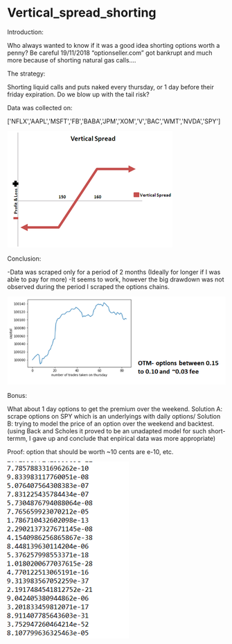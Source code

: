 # Vertical_spread_shorting


Introduction:

Who always wanted to know if it was a good idea shorting options  worth a penny? 
Be careful 19/11/2018 “optionseller.com” got bankrupt and much more because of shorting natural gas calls….

The strategy:

Shorting liquid calls and puts naked every thursday, or 1 day before their friday expiration.
Do we blow up with the tail risk?

Data was collected on:

['NFLX','AAPL','MSFT','FB','BABA','JPM','XOM','V','BAC','WMT','NVDA','SPY']

![](pictures/Vertical_spread.png)

Conclusion:

-Data was scraped only for a period of 2 months (Ideally for longer if I was able to pay for more)
-It seems to work, however the big drawdown was not observed during the period I scraped the options chains.

![](pictures/backtest_returns.png)

Bonus:

What about 1 day options to get the premium over the weekend.
Solution A: scrape options on SPY which is an underlyings with daily options/
Solution B: trying to model the price of an option over the weekend and backtest.
(using Back and Scholes it proved to be an unadapted model for such short-termm, I gave up and conclude that enpirical data was more appropriate)

Proof: option that should be worth ~10 cents are e-10, etc.


![](pictures/over_weekend_not_working.png)
